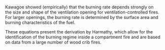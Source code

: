 Kawagoe showed (empirically) that the burning rate depends strongly on the size and
shape of the ventilation opening for ventilation-controlled fires. For
larger openings, the burning rate is determined by the surface area and
burning characteristics of the fuel.

These equations present the derivation by Harmathy, which allow for
the identification of the burning regime inside a compartment fire and are based
on data from a large number of wood crib fires.

